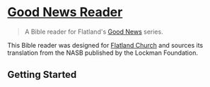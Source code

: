 # [Good News Reader](https://goodnews.flatland.church)

> A Bible reader for Flatland's [Good News](https://flatlandchurch.com/series/good-news) series.

This Bible reader was designed for [Flatland Church](https://flatlandchurch.com) and sources its translation from the
NASB published by the Lockman Foundation.

## Getting Started

